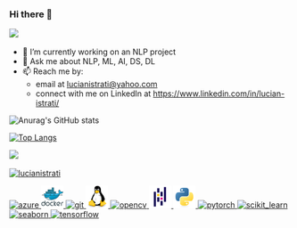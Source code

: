 ### Hi there 👋
![](https://komarev.com/ghpvc/?username=lucianistrati&color=green)
- 🔭 I’m currently working on an NLP project
- 💬 Ask me about NLP, ML, AI, DS, DL
- 📫 Reach me by: 
  - email at lucianistrati@yahoo.com 
  - connect with me on LinkedIn at https://www.linkedin.com/in/lucian-istrati/

![Anurag's GitHub stats](https://github-readme-stats.vercel.app/api?username=lucianistrati&count_private=true&show_icons=true&hide=prs,issues)

[![Top Langs](https://github-readme-stats.vercel.app/api/top-langs/?username=lucianistrati&langs_count=2)](https://github.com/anuraghazra/github-readme-stats)

<p>
<img src="https://github-readme-streak-stats.herokuapp.com/?user=lucianistrati&hide_border=true" />
</p>

<p> <a href="https://github.com/ryo-ma/github-profile-trophy"><img src="https://github-profile-trophy.vercel.app/?username=lucianistrati" alt="lucianistrati" /></a> </p>

<p> 
  <a href="https://azure.microsoft.com/en-in/" target="_blank" rel="noreferrer"> <img src="https://www.vectorlogo.zone/logos/microsoft_azure/microsoft_azure-icon.svg" alt="azure" width="40" height="40"/> </a> <a href="https://www.docker.com/" target="_blank" rel="noreferrer"> <img src="https://raw.githubusercontent.com/devicons/devicon/master/icons/docker/docker-original-wordmark.svg" alt="docker" width="40" height="40"/> </a> <a href="https://git-scm.com/" target="_blank" rel="noreferrer"> <img src="https://www.vectorlogo.zone/logos/git-scm/git-scm-icon.svg" alt="git" width="40" height="40"/> </a> <a href="https://www.linux.org/" target="_blank" rel="noreferrer"> <img src="https://raw.githubusercontent.com/devicons/devicon/master/icons/linux/linux-original.svg" alt="linux" width="40" height="40"/> </a> <a href="https://opencv.org/" target="_blank" rel="noreferrer"> <img src="https://www.vectorlogo.zone/logos/opencv/opencv-icon.svg" alt="opencv" width="40" height="40"/> </a> <a href="https://pandas.pydata.org/" target="_blank" rel="noreferrer"> <img src="https://raw.githubusercontent.com/devicons/devicon/2ae2a900d2f041da66e950e4d48052658d850630/icons/pandas/pandas-original.svg" alt="pandas" width="40" height="40"/> </a> <a href="https://www.python.org" target="_blank" rel="noreferrer"> <img src="https://raw.githubusercontent.com/devicons/devicon/master/icons/python/python-original.svg" alt="python" width="40" height="40"/> </a> <a href="https://pytorch.org/" target="_blank" rel="noreferrer"> <img src="https://www.vectorlogo.zone/logos/pytorch/pytorch-icon.svg" alt="pytorch" width="40" height="40"/> </a> <a href="https://scikit-learn.org/" target="_blank" rel="noreferrer"> <img src="https://upload.wikimedia.org/wikipedia/commons/0/05/Scikit_learn_logo_small.svg" alt="scikit_learn" width="40" height="40"/> </a> <a href="https://seaborn.pydata.org/" target="_blank" rel="noreferrer"> <img src="https://seaborn.pydata.org/_images/logo-mark-lightbg.svg" alt="seaborn" width="40" height="40"/> </a> <a href="https://www.tensorflow.org" target="_blank" rel="noreferrer"> <img src="https://www.vectorlogo.zone/logos/tensorflow/tensorflow-icon.svg" alt="tensorflow" width="40" height="40"/> </a> 
</p>

<script src="https://cdn.jsdelivr.net/gh/virae/we-stand-with-ukraine@v1.0.2/badge.js" title="Help Urkaine Win" url="https://standforukraine.com" position="right" async></script>
